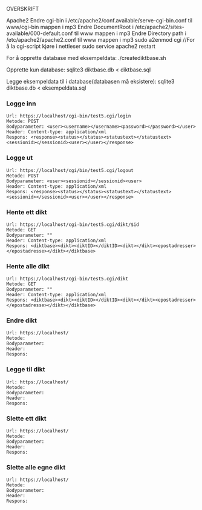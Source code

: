 OVERSKRIFT

Apache2
Endre cgi-bin i /etc/apache2/conf.available/serve-cgi-bin.conf til www/cgi-bin mappen i mp3
Endre DocumentRoot i /etc/apache2/sites-available/000-default.conf til www mappen i mp3
Endre Directory path i /etc/apache2/apache2.conf til www mappen i mp3
sudo a2enmod cgi //For å la cgi-script kjøre i nettleser
sudo service apache2 restart

For å opprette database med eksempeldata:
./creatediktbase.sh

Opprette kun database:
sqlite3 diktbase.db < diktbase.sql

Legge eksempeldata til i database(databasen må eksistere):
sqlite3 diktbase.db < eksempeldata.sql



### Logge inn
```
Url: https://localhost/cgi-bin/test5.cgi/login
Metode: POST
Bodyparameter: <user><username></username><password></password></user> 
Header: Content-type: application/xml
Respons: <response><status></status><statustext></statustext><sessionid></sessionid><user></user></response>
```

### Logge ut
```
Url: https://localhost/cgi/bin/test5.cgi/logout
Metode: POST
Bodyparameter: <user><sessionid></sessionid><user> 
Header: Content-type: application/xml
Respons: <response><status></status><statustext></statustext><sessionid></sessionid><user></user></response>
```

### Hente ett dikt
```
Url: https://localhost/cgi-bin/test5.cgi/dikt/$id
Metode: GET
Bodyparameter: ""
Header: Content-type: application/xml
Respons: <diktbase><dikt><diktID></diktID><dikt></dikt><epostadresser></epostadresse></dikt></diktbase>
```

### Hente alle dikt
```
Url: https://localhost/cgi-bin/test5.cgi/dikt
Metode: GET
Bodyparameter: "" 
Header: Content-type: application/xml
Respons: <diktbase><dikt><diktID></diktID><dikt></dikt><epostadresser></epostadresse></dikt></diktbase>
```

### Endre dikt
```
Url: https://localhost/
Metode:
Bodyparameter: 
Header:
Respons:
```

### Legge til dikt
```
Url: https://localhost/
Metode:
Bodyparameter: 
Header:
Respons:
```

### Slette ett dikt
```
Url: https://localhost/
Metode:
Bodyparameter: 
Header:
Respons:
```

### Slette alle egne dikt
```
Url: https://localhost/
Metode:
Bodyparameter: 
Header:
Respons:
```
